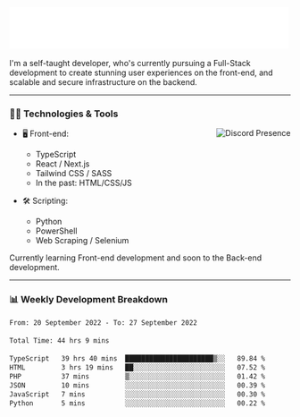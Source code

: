 <img src="assets/wave.svg" alt=":wave:" />

I'm a self-taught developer, who's currently pursuing a Full-Stack development to create stunning user experiences on the front-end, and scalable and secure infrastructure on the backend.

---

### 🧑‍💻 Technologies & Tools

<a href="https://discord.com/users/414304208649453568" target="_blank" rel="nofollow">
   <img src="https://lanyard-profile-readme.vercel.app/api/414304208649453568?idleMessage=Probably%20doing%20something%20else..." alt="Discord Presence" align="right">
</a>

- 🖥️ Front-end:

  - TypeScript
  - React / Next.js
  - Tailwind CSS / SASS
  - In the past: HTML/CSS/JS

- 🛠 Scripting:

  - Python
  - PowerShell
  - Web Scraping / Selenium

Currently learning Front-end development and soon to the Back-end development.

---

### 📊 Weekly Development Breakdown

<!-- ![ccrsxx's GitHub Stats](https://github-readme-stats.vercel.app/api?username=ccrsxx&count_private=true&theme=tokyonight) -->
<!-- ![ccrsxx's Top Langs](https://github-readme-stats.vercel.app/api/top-langs/?username=ccrsxx&hide=lua,java,html&theme=tokyonight) -->

<!--START_SECTION:waka-->

```text
From: 20 September 2022 - To: 27 September 2022

Total Time: 44 hrs 9 mins

TypeScript   39 hrs 40 mins  ██████████████████████▒░░   89.84 %
HTML         3 hrs 19 mins   ██░░░░░░░░░░░░░░░░░░░░░░░   07.52 %
PHP          37 mins         ▒░░░░░░░░░░░░░░░░░░░░░░░░   01.42 %
JSON         10 mins         ░░░░░░░░░░░░░░░░░░░░░░░░░   00.39 %
JavaScript   7 mins          ░░░░░░░░░░░░░░░░░░░░░░░░░   00.30 %
Python       5 mins          ░░░░░░░░░░░░░░░░░░░░░░░░░   00.22 %
```

<!--END_SECTION:waka-->

